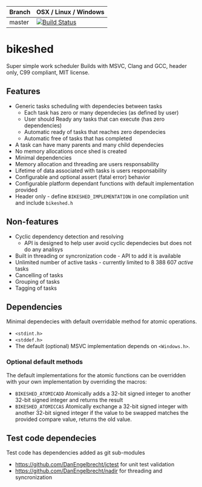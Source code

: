 |Branch      | OSX / Linux / Windows |
|------------|-----------------------|
|master      | [![Build Status](https://travis-ci.org/DanEngelbrecht/bikeshed.svg?branch=master)](https://travis-ci.org/DanEngelbrecht/bikeshed?branch=master) |

# bikeshed
Super simple work scheduler
Builds with MSVC, Clang and GCC, header only, C99 compliant, MIT license.

## Features
- Generic tasks scheduling with dependecies between tasks
  - Each task has zero or many dependecies (as defined by user)
  - User should Ready any tasks that can execute (has zero dependencies)
  - Automatic ready of tasks that reaches zero dependecies
  - Automatic free of tasks that has completed
- A task can have many parents and many child dependecies
- No memory allocations once shed is created
- Minimal dependencies
- Memory allocation and threading are users responsability
- Lifetime of data associated with tasks is users responsability
- Configurable and optional assert (fatal error) behavior
- Configurable platform dependant functions with default implementation provided
- Header only - define `BIKESHED_IMPLEMENTATION` in one compilation unit and include `bikeshed.h`

## Non-features
- Cyclic dependency detection and resolving
  - API is designed to help user avoid cyclic dependecies but does not do any analisys
- Built in threading or syncronization code - API to add it is available
- Unlimited number of active tasks - currently limited to 8 388 607 *active* tasks
- Cancelling of tasks
- Grouping of tasks
- Tagging of tasks

## Dependencies
Minimal dependecies with default overridable method for atomic operations.
 - `<stdint.h>`
 - `<stddef.h>`
 - The default (optional) MSVC implementation depends on `<Windows.h>`.

### Optional default methods
The default implementations for the atomic functions can be overridden with your own implementation by overriding the macros:
 - `BIKESHED_ATOMICADD` Atomically adds a 32-bit signed integer to another 32-bit signed integer and returns the result
 - `BIKESHED_ATOMICCAS` Atomically exchange a 32-bit signed integer with another 32-bit signed integer if the value to be swapped matches the provided compare value, returns the old value.

## Test code dependecies

Test code has dependencies added as git sub-modules
 - https://github.com/DanEngelbrecht/jctest for unit test validation
 - https://github.com/DanEngelbrecht/nadir for threading and syncronization

